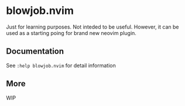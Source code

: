 # blowjob.nvim

Just for learning purposes. Not inteded to be useful.
However, it can be used as a starting poing for brand new neovim plugin.

## Documentation

See `:help blowjob.nvim` for detail information

## More 

WIP
